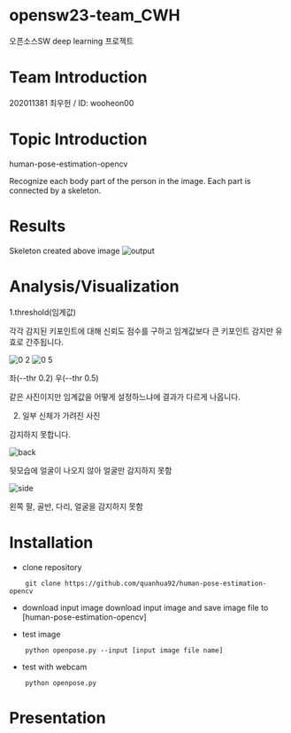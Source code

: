 # opensw23-team_CWH
오픈소스SW  deep learning 프로젝트



# Team Introduction
 202011381 최우헌 / ID: wooheon00



# Topic Introduction
  
human-pose-estimation-opencv

Recognize each body part of the person in the image.
Each part is connected by a skeleton.



# Results
Skeleton created above image
![output](https://github.com/wooheon00/opensw23-team_CWH/assets/127184013/3917f565-e24c-49ca-a419-04cacd9081aa)




# Analysis/Visualization

1.threshold(임계값)

각각 감지된 키포인트에 대해 신뢰도 점수를 구하고 임계값보다 큰 키포인트 감지만 유효로 간주됩니다.


![0 2](https://github.com/wooheon00/opensw23-team_CWH/assets/127184013/8e7dddef-89f5-42a9-a3cb-ef7fb3ce418a)
![0 5](https://github.com/wooheon00/opensw23-team_CWH/assets/127184013/7b4649f5-a886-45cc-a518-07e889dac727)

좌(--thr 0.2)  우(--thr 0.5)

같은 사진이지만 임계값을 어떻게 설정하느냐에 결과가 다르게 나옵니다.


2. 일부 신체가 가려진 사진

감지하지 못합니다.

![back](https://github.com/wooheon00/opensw23-team_CWH/assets/127184013/b71789dc-5d75-45ab-834e-8cd3b20f2526)


뒷모습에 얼굴이 나오지 않아 얼굴만 감지하지 못함

![side](https://github.com/wooheon00/opensw23-team_CWH/assets/127184013/4c292411-d28b-4949-a382-af72b55d2736)


왼쪽 팔, 골반, 다리, 얼굴을 감지하지 못함



# Installation

- clone repository
```
    git clone https://github.com/quanhua92/human-pose-estimation-opencv
```
- download input image
download input image
and save image file to [human-pose-estimation-opencv] 

- test image
```
    python openpose.py --input [input image file name]
```
- test with webcam
```
    python openpose.py
```

# Presentation
